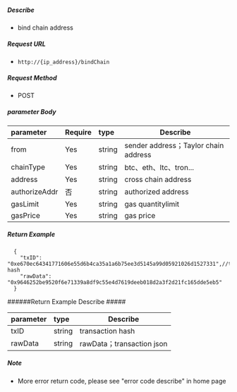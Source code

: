 
##### Describe #####

- bind chain address

##### Request URL
- ` http://{ip_address}/bindChain `

##### Request Method
- POST

##### parameter  Body

|parameter|Require|type|Describe|
|:----    |:---|:----- |-----   |
|from |Yes  |string  |sender address；Taylor chain address|
|chainType |Yes  |string  |btc、eth、ltc、tron...|
|address |Yes  |string  |cross chain address|
|authorizeAddr |否  |string  |authorized address |
|gasLimit |Yes  |string  |gas quantitylimit|
|gasPrice |Yes  |string  |gas price|

##### Return Example #####

```
  {
    "txID": "0xe670ec64341771606e55d6b4ca35a1a6b75ee3d5145a99d05921026d1527331",//transaction hash
    "rawData": "0x9646252be9520f6e71339a8df9c55e4d7619deeb018d2a3f2d21fc165dde5eb5"
  }
```

######Return Example Describe #####

|parameter|type|Describe|
|:-----  |:-----|-----      
|txID |string   |transaction hash  |
|rawData |string   |rawData；transaction json  |

##### Note #####

- More error return code, please see "error code describe" in home page